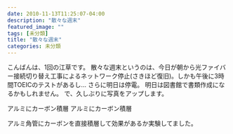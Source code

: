 ```yaml
---
date: 2010-11-13T11:25:07-04:00
description: "散々な週末"
featured_image: ""
tags: [未分類]
title: "散々な週末"
categories: 未分類
---
```


こんばんは、1回の江草です。
散々な週末というのは、今日が朝から光ファイバー接続切り替え工事によるネットワーク停止(さきほど復旧)。しかも午後に3時間TOEICのテストがあるし…
さらに明日は停電。
明日は図書館で書類作成になるかもしれません。
で、久しぶりに写真をアップします。

アルミにカーボン積層
アルミにカーボン積層

アルミ角管にカーボンを直接積層して効果があるか実験してました。
